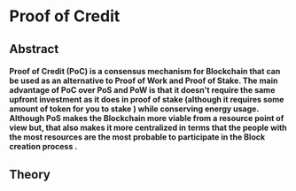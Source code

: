 #                                                                Proof of Credit 

## Abstract

#### Proof of Credit (PoC) is a consensus mechanism for Blockchain that can be used as an alternative to Proof of Work and Proof of Stake. The main advantage of PoC over PoS and  PoW is that it doesn't require the same upfront investment as it does in proof of stake (although it requires some amount of token for you to stake ) while conserving energy usage. Although PoS makes the Blockchain more viable from a resource point of view but, that also makes it more centralized in terms that the people with the most resources are the most probable to participate in the Block creation process . ####

## Theory 

